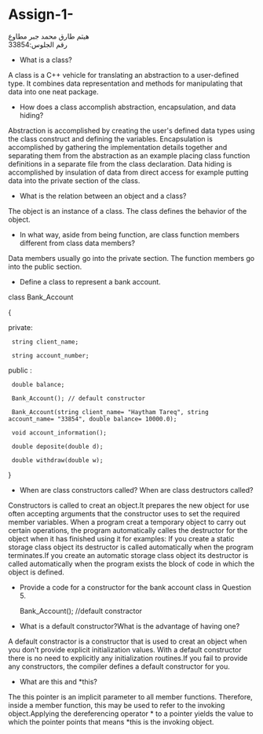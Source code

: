 # Assign-1-
هيثم طارق محمد جبر مطاوع    
رقم الجلوس:33854

*	What is a class?                                                                                                        

A class is a C++ vehicle for translating an abstraction to a user-defined type. It combines data representation and methods for manipulating that data into one neat package.                                                                           

*	How does a class accomplish abstraction, encapsulation, and data hiding? 

Abstraction is accomplished by creating the user's defined data types using the class construct and defining the variables.	Encapsulation is accomplished by gathering the implementation details together and separating them from the abstraction as an example placing class function definitions in a separate file from the class declaration. 
Data hiding is accomplished by insulation of data from direct access for example putting data into the private section of the class.

*	What is the relation between an object and a class?

The object is an instance of a class. The class defines the behavior of the object.

*	In what way, aside from being function, are class function members different from class data members?

Data members usually go into the private section. The function members go into the public section.

* Define a class to represent a bank account.

class Bank_Account

{

private: 

     string client_name;

     string account_number;

public :

     double balance;

     Bank_Account(); // default constructor
 
     Bank_Account(string client_name= "Haytham Tareq", string account_name= "33854", double balance= 10000.0);

     void account_information();

     double deposite(double d);

     double withdraw(double w);

}

* When are class constructors called? When are class destructors called?

Constructors is called to creat an object.It prepares the new object for use often accepting arguments that the constructor uses to set the required member variables.
When a program creat a temporary object to carry out certain operations, the program automatically calles the destructor  for the object when it has finished using it for examples: If you create a static storage class object its destructor is called automatically when the program terminates.If you create an automatic storage class object its destructor is called automatically when the program exists the block of code in which the object is defined.


* Provide a code for a constructor for the bank account class in Question 5.

  Bank_Account(); //default constractor
 
* What is a default constructor?What is the advantage of having one?

A default constractor is a constructor that is used to creat an object when you don't provide explicit initialization values. With a default constructor there is no need to explicitly any initialization routines.If you fail to provide any constructors, the compiler defines a default constructor for you.

* What are this and *this?

The this pointer is an implicit parameter to all member functions. Therefore, inside a member function, this may be used to refer to the invoking object.Applying the dereferencing operator * to a pointer yields the value to which the pointer points that means *this is the invoking object.
